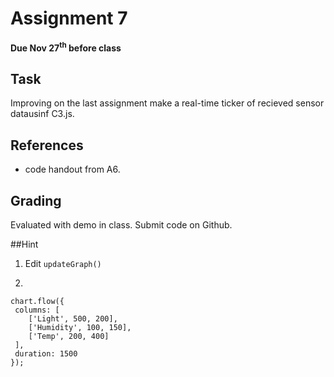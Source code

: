 # Assignment 7
**Due Nov 27<sup>th</sup> before class**

## Task 
Improving on the last assignment make a real-time ticker of recieved sensor datausinf C3.js.

## References
- code handout from A6.

## Grading
Evaluated with demo in class. Submit code on Github.

##Hint
1. Edit ``updateGraph()``

2.

```
chart.flow({
 columns: [
    ['Light', 500, 200],
    ['Humidity', 100, 150],
    ['Temp', 200, 400]
 ],
 duration: 1500
});

```

